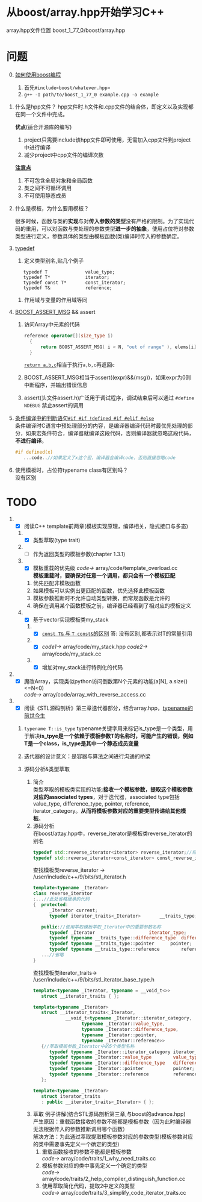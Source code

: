 # 从boost/array.hpp开始学习C++
   array.hpp文件位置 boost_1_77_0/boost/array.hpp
# 问题
0. [如何使用boost编程](https://www.boost.org/doc/libs/1_78_0/more/getting_started/unix-variants.html)  
   1. 首先`#include<boost/whatever.hpp>`
   2. `g++ -I path/to/boost_1_77_0 example.cpp -o example`
1. 什么是hpp文件？
    hpp文件时.h文件和.cpp文件的结合体，即定义以及实现都在同一个文件中完成。

    **优点**(适合开源库的编写)
      1. project只需要include该hpp文件即可使用，无需加入cpp文件到project中进行编译
      2. 减少project中cpp文件的编译次数

    **[注意点](https://baike.baidu.com/item/HPP/4448301)**
      1. 不可包含全局对象和全局函数
      2. 类之间不可循环调用
      3. 不可使用静态成员
   
2. 什么是模板，为什么要用模板？
   
   很多时候，函数与类的**实现**与对**传入参数的类型**没有严格的限制。为了实现代码的重用，可以对函数与类处理的参数类型**进一步的抽象**，使用占位符对参数类型进行定义，参数具体的类型由模板函数(类)编译时传入的参数确定。

3. [typedef](https://www.runoob.com/cprogramming/c-typedef.html)
   1. 定义类型别名,贴几个例子
   ```
      typedef T              value_type;
      typedef T*             iterator;
      typedef const T*       const_iterator;
      typedef T&             reference;
   ```
   1. 作用域与变量的作用域等同

4. [BOOST_ASSERT_MSG](https://www.boost.org/doc/libs/1_77_0/libs/assert/doc/html/assert.html#boost_assert_msg) && assert
   1. 访问Array中元素的代码
      ```cpp
      reference operator[](size_type i) 
        { 
            return BOOST_ASSERT_MSG( i < N, "out of range" ), elems[i]; 
        }
      ```
      [`return a,b,c`](https://stackoverflow.com/questions/38943900/what-does-return-a-b-do-and-why)相当于执行`a,b,c`再返回`c`
   2. BOOST_ASSERT_MSG相当于assert((expr)&&(msg))，如果expr为0则中断程序，并输出错误信息

  
   3. assert(头文件assert.h)广泛用于调试程序，调试结束后可以通过 `#define NDEBUG` 禁止assert的调用 

5. [条件编译中的判断语句`#if #if !defined #if #elif #else`](https://blog.csdn.net/freeWayWalker/article/details/50035923)  
   条件编译时C语言中预处理部分的内容，是编译器编译代码时最优先处理的部分，如果宏条件符合，编译器就编译这段代码，否则编译器就忽略这段代码，**不进行编译**。  
   ```c++
   #if defined(x)
      ...code..//如果定义了x这个宏，编译器会编译code，否则直接忽略code
   ```

6. 使用模板时，占位符typename class有区别吗？  
   没有区别
# TODO
1. - [x] 阅读C++ template前两章(模板实现原理，编译相关，隐式接口与多态)
   1. - [x] 类型萃取(type trait)
   2. - [ ] 作为返回类型的模板参数(chapter 1.3.1)
   3. - [x] 模板重载的优先级 *code->* array/code/template_overload.cc  
      **模板重载时，要确保对任意一个调用，都只会有一个模板匹配**
      1. 优先匹配非模板函数
      2. 如果模板可以实例出更匹配的函数，优先选择此模板函数
      3. 模板参数推断时不允许自动类型转换，而常规函数是允许的
      4. 确保在调用某个函数模板之前，编译器已经看到了相对应的模板定义

   4. - [x] 基于vector实现模板类my_stack
      1. - [x] [`const T&` 与 `T const&`的区别](https://stackoverflow.com/questions/2640446/why-do-some-people-prefer-t-const-over-const-t) 答: 没有区别,都表示对T的常量引用
      2. - [x] *code1->* array/code/my_stack.hpp  *code2->* array/code/my_stack.cc
      3. - [x] 增加对my_stack进行特例化的代码
   
2. - [x] 魔改Array，实现类似python访问倒数第N个元素的功能(a[N], a.size()<=N<0)  
   *code->* array/code/array_with_reverse_access.cc

3. - [x] 阅读《STL源码剖析》第三章迭代器部分，结合array.hpp，[typename的前世今生](https://feihu.me/blog/2014/the-origin-and-usage-of-typename/#typename%E7%9A%84%E5%B8%B8%E8%A7%81%E7%94%A8%E6%B3%95)
   1. `typename T::is_type` typename关键字用来标记is_type是一个类型，用于解决**is_tpye是一个依赖于模板参数T的名称时，可能产生的错误，例如T是一个class，is_type是其中一个静态成员变量** 

   2. 迭代器的设计意义：是容器与算法之间进行沟通的桥梁
   
   3. 源码分析&类型萃取
      1. 简介  
         类型萃取的模板类实现的功能:**接收一个模板参数，提取这个模板参数对应的associated types**，对于迭代器，associated type包括value_type, difference_type, pointer, reference, iterator_category。**从而将模板参数对应的重要类型传递给其他模板**。  
      2. 源码分析  
         在boost/attay.hpp中，reverse_iterator是模板类reverse_iterator的别名
         ```c++
         typedef std::reverse_iterator<iterator> reverse_iterator;//将模板参数iterator传递给反向迭代器
         typedef std::reverse_iterator<const_iterator> const_reverse_iterator;
         ```  
         查找模板类reverse_iterator -> /user/include/c++/9/bits/stl_iterator.h  
         ```c++
         template<typename _Iterator>
         class reverse_iterator
         :...//此处省略继承的代码
         {  protected:
               _Iterator current;
               typedef iterator_traits<_Iterator>		__traits_type;

            public://使用萃取模板萃取_Iterator中的重要参数名称
               typedef _Iterator					iterator_type;
               typedef typename __traits_type::difference_type	difference_type;
               typedef typename __traits_type::pointer		pointer;
               typedef typename __traits_type::reference		reference;
            ...//省略
         }
         ```
         查找模板类iterator_traits-> /user/include/c++/9/bits/stl_iterator_base_type.h  
         ```c++
         template<typename _Iterator, typename = __void_t<>>
            struct __iterator_traits { };

         template<typename _Iterator>
            struct __iterator_traits<_Iterator,
                     __void_t<typename _Iterator::iterator_category,
                           typename _Iterator::value_type,
                           typename _Iterator::difference_type,
                           typename _Iterator::pointer,
                           typename _Iterator::reference>>
            {//萃取模板参数_Iterator中的5个类型名称
               typedef typename _Iterator::iterator_category iterator_category;
               typedef typename _Iterator::value_type        value_type;
               typedef typename _Iterator::difference_type   difference_type;
               typedef typename _Iterator::pointer           pointer;
               typedef typename _Iterator::reference         reference;
            };

         template<typename _Iterator>
            struct iterator_traits
            : public __iterator_traits<_Iterator> { };
         ```
      3. 萃取 例子讲解(结合STL源码剖析第三章,与boost的advance.hpp)  
         产生原因：重载函数接收的参数不能都是模板参数（因为此时编译器无法根据传入的参数推断调用哪个函数）  
         解决方法：为此通过萃取提取模板参数对应的参数类型(模板参数对应的类中需要事先定义一个确定的类型)
         1. 重载函数接收的参数不能都是模板参数  
            *code->* array/code/traits/1_why_need_traits.cc
         2. 模板参数对应的类中事先定义一个确定的类型  
            *code->* array/code/traits/2_help_compiler_distinguish_function.cc
         3. 使用萃取简化代码，提取2中定义的类型  
            *code->* array/code/traits/3_simplify_code_iterator_traits.cc

